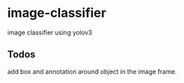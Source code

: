 # image-classifier
image classifier using yolov3

## Todos

add box and annotation around object in the image frame.
